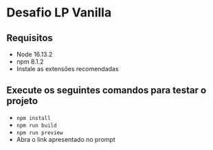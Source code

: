 # Desafio LP Vanilla

## Requisitos

* Node 16.13.2
* npm 8.1.2
* Instale as extensões recomendadas

## Execute os seguintes comandos para testar o projeto

* `npm install`
* `npm run build`
* `npm run preview`
* Abra o link apresentado no prompt